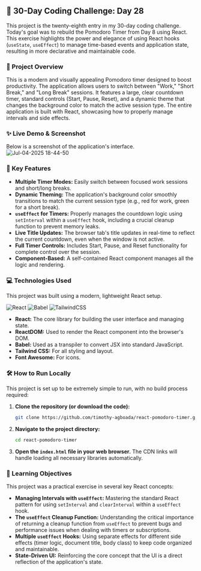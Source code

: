 ## 🚀 30-Day Coding Challenge: Day 28

This project is the twenty-eighth entry in my 30-day coding challenge. Today's goal was to rebuild the Pomodoro Timer from Day 8 using React. This exercise highlights the power and elegance of using React hooks (`useState`, `useEffect`) to manage time-based events and application state, resulting in more declarative and maintainable code.

### 📖 Project Overview

This is a modern and visually appealing Pomodoro timer designed to boost productivity. The application allows users to switch between "Work," "Short Break," and "Long Break" sessions. It features a large, clear countdown timer, standard controls (Start, Pause, Reset), and a dynamic theme that changes the background color to match the active session type. The entire application is built with React, showcasing how to properly manage intervals and side effects.

### ✨ Live Demo & Screenshot

Below is a screenshot of the application's interface.
![Jul-04-2025 18-44-50](https://github.com/user-attachments/assets/bcb98d12-221b-45cc-8773-d2c271773808)


### 🌟 Key Features

* **Multiple Timer Modes:** Easily switch between focused work sessions and short/long breaks.
* **Dynamic Theming:** The application's background color smoothly transitions to match the current session type (e.g., red for work, green for a short break).
* **`useEffect` for Timers:** Properly manages the countdown logic using `setInterval` within a `useEffect` hook, including a crucial cleanup function to prevent memory leaks.
* **Live Title Updates:** The browser tab's title updates in real-time to reflect the current countdown, even when the window is not active.
* **Full Timer Controls:** Includes Start, Pause, and Reset functionality for complete control over the session.
* **Component-Based:** A self-contained React component manages all the logic and rendering.

### 💻 Technologies Used

This project was built using a modern, lightweight React setup.

![React](https://img.shields.io/badge/react-%2320232a.svg?style=for-the-badge&logo=react&logoColor=%2361DAFB)
![Babel](https://img.shields.io/badge/Babel-%23F9DC3e.svg?style=for-the-badge&logo=babel&logoColor=black)
![TailwindCSS](https://img.shields.io/badge/tailwindcss-%2338B2AC.svg?style=for-the-badge&logo=tailwind-css&logoColor=white)

* **React:** The core library for building the user interface and managing state.
* **ReactDOM:** Used to render the React component into the browser's DOM.
* **Babel:** Used as a transpiler to convert JSX into standard JavaScript.
* **Tailwind CSS:** For all styling and layout.
* **Font Awesome:** For icons.

### 🛠️ How to Run Locally

This project is set up to be extremely simple to run, with no build process required:

1.  **Clone the repository (or download the code):**
    ```bash
    git clone https://github.com/timothy-agboada/react-pomodoro-timer.git
    ```
2.  **Navigate to the project directory:**
    ```bash
    cd react-pomodoro-timer
    ```
3.  **Open the `index.html` file in your web browser.** The CDN links will handle loading all necessary libraries automatically.

### 🎯 Learning Objectives

This project was a practical exercise in several key React concepts:

* **Managing Intervals with `useEffect`:** Mastering the standard React pattern for using `setInterval` and `clearInterval` within a `useEffect` hook.
* **The `useEffect` Cleanup Function:** Understanding the critical importance of returning a cleanup function from `useEffect` to prevent bugs and performance issues when dealing with timers or subscriptions.
* **Multiple `useEffect` Hooks:** Using separate effects for different side effects (timer logic, document title, body class) to keep code organized and maintainable.
* **State-Driven UI:** Reinforcing the core concept that the UI is a direct reflection of the application's state.
